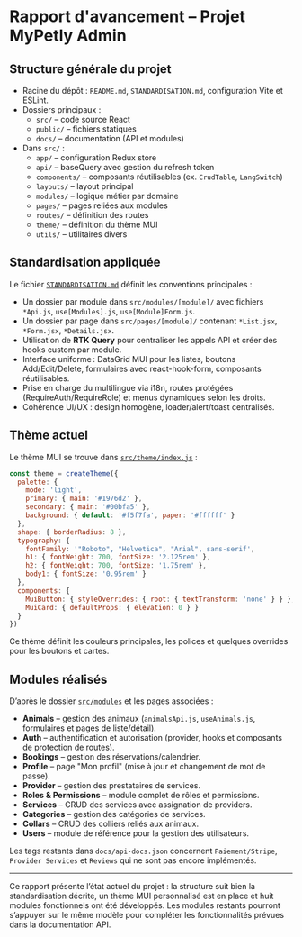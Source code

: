 # Rapport d'avancement – Projet MyPetly Admin

## Structure générale du projet

- Racine du dépôt : `README.md`, `STANDARDISATION.md`, configuration Vite et ESLint.
- Dossiers principaux :
  - `src/` – code source React
  - `public/` – fichiers statiques
  - `docs/` – documentation (API et modules)
- Dans `src/` :
  - `app/` – configuration Redux store
  - `api/` – baseQuery avec gestion du refresh token
  - `components/` – composants réutilisables (ex. `CrudTable`, `LangSwitch`)
  - `layouts/` – layout principal
  - `modules/` – logique métier par domaine
  - `pages/` – pages reliées aux modules
  - `routes/` – définition des routes
  - `theme/` – définition du thème MUI
  - `utils/` – utilitaires divers

## Standardisation appliquée

Le fichier [`STANDARDISATION.md`](../STANDARDISATION.md) définit les conventions principales :

- Un dossier par module dans `src/modules/[module]/` avec fichiers `*Api.js`, `use[Modules].js`, `use[Module]Form.js`.
- Un dossier par page dans `src/pages/[module]/` contenant `*List.jsx`, `*Form.jsx`, `*Details.jsx`.
- Utilisation de **RTK Query** pour centraliser les appels API et créer des hooks custom par module.
- Interface uniforme : DataGrid MUI pour les listes, boutons Add/Edit/Delete, formulaires avec react-hook-form, composants réutilisables.
- Prise en charge du multilingue via i18n, routes protégées (RequireAuth/RequireRole) et menus dynamiques selon les droits.
- Cohérence UI/UX : design homogène, loader/alert/toast centralisés.

## Thème actuel

Le thème MUI se trouve dans [`src/theme/index.js`](../src/theme/index.js) :

```javascript
const theme = createTheme({
  palette: {
    mode: 'light',
    primary: { main: '#1976d2' },
    secondary: { main: '#00bfa5' },
    background: { default: '#f5f7fa', paper: '#ffffff' }
  },
  shape: { borderRadius: 8 },
  typography: {
    fontFamily: '"Roboto", "Helvetica", "Arial", sans-serif',
    h1: { fontWeight: 700, fontSize: '2.125rem' },
    h2: { fontWeight: 700, fontSize: '1.75rem' },
    body1: { fontSize: '0.95rem' }
  },
  components: {
    MuiButton: { styleOverrides: { root: { textTransform: 'none' } } },
    MuiCard: { defaultProps: { elevation: 0 } }
  }
})
```

Ce thème définit les couleurs principales, les polices et quelques overrides pour les boutons et cartes.

## Modules réalisés

D’après le dossier [`src/modules`](../src/modules) et les pages associées :

- **Animals** – gestion des animaux (`animalsApi.js`, `useAnimals.js`, formulaires et pages de liste/détail).
- **Auth** – authentification et autorisation (provider, hooks et composants de protection de routes).
- **Bookings** – gestion des réservations/calendrier.
- **Profile** – page "Mon profil" (mise à jour et changement de mot de passe).
- **Provider** – gestion des prestataires de services.
- **Roles & Permissions** – module complet de rôles et permissions.
- **Services** – CRUD des services avec assignation de providers.
- **Categories** – gestion des catégories de services.
- **Collars** – CRUD des colliers reliés aux animaux.
- **Users** – module de référence pour la gestion des utilisateurs.

Les tags restants dans `docs/api-docs.json` concernent `Paiement/Stripe`, `Provider Services` et `Reviews` qui ne sont pas encore implémentés.

---

Ce rapport présente l’état actuel du projet : la structure suit bien la standardisation décrite, un thème MUI personnalisé est en place et huit modules fonctionnels ont été développés. Les modules restants pourront s’appuyer sur le même modèle pour compléter les fonctionnalités prévues dans la documentation API.
